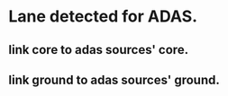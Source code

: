 Lane detected for ADAS.
=

link core to adas sources' core.
-
link ground to adas sources' ground.
-
